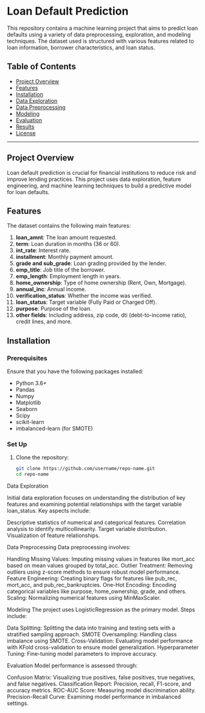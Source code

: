 # Loan Default Prediction

This repository contains a machine learning project that aims to predict loan defaults using a variety of data preprocessing, exploration, and modeling techniques. The dataset used is structured with various features related to loan information, borrower characteristics, and loan status.

## Table of Contents
- [Project Overview](#project-overview)
- [Features](#features)
- [Installation](#installation)
- [Data Exploration](#data-exploration)
- [Data Preprocessing](#data-preprocessing)
- [Modeling](#modeling)
- [Evaluation](#evaluation)
- [Results](#results)
- [License](#license)

---

## Project Overview
Loan default prediction is crucial for financial institutions to reduce risk and improve lending practices. This project uses data exploration, feature engineering, and machine learning techniques to build a predictive model for loan defaults.

## Features
The dataset contains the following main features:

1. **loan_amnt**: The loan amount requested.
2. **term**: Loan duration in months (36 or 60).
3. **int_rate**: Interest rate.
4. **installment**: Monthly payment amount.
5. **grade and sub_grade**: Loan grading provided by the lender.
6. **emp_title**: Job title of the borrower.
7. **emp_length**: Employment length in years.
8. **home_ownership**: Type of home ownership (Rent, Own, Mortgage).
9. **annual_inc**: Annual income.
10. **verification_status**: Whether the income was verified.
11. **loan_status**: Target variable (Fully Paid or Charged Off).
12. **purpose**: Purpose of the loan.
13. **other fields**: Including address, zip code, dti (debt-to-income ratio), credit lines, and more.

## Installation

### Prerequisites
Ensure that you have the following packages installed:
- Python 3.6+
- Pandas
- Numpy
- Matplotlib
- Seaborn
- Scipy
- scikit-learn
- imbalanced-learn (for SMOTE)

### Set Up
1. Clone the repository:
   ```bash
   git clone https://github.com/username/repo-name.git
   cd repo-name

Data Exploration

Initial data exploration focuses on understanding the distribution of key features and examining potential relationships with the target variable loan_status. Key aspects include:

Descriptive statistics of numerical and categorical features.
Correlation analysis to identify multicollinearity.
Target variable distribution.
Visualization of feature relationships.

Data Preprocessing
Data preprocessing involves:

Handling Missing Values: Imputing missing values in features like mort_acc based on mean values grouped by total_acc.
Outlier Treatment: Removing outliers using z-score methods to ensure robust model performance.
Feature Engineering: Creating binary flags for features like pub_rec, mort_acc, and pub_rec_bankruptcies.
One-Hot Encoding: Encoding categorical variables like purpose, home_ownership, grade, and others.
Scaling: Normalizing numerical features using MinMaxScaler.

Modeling
The project uses LogisticRegression as the primary model. Steps include:

Data Splitting: Splitting the data into training and testing sets with a stratified sampling approach.
SMOTE Oversampling: Handling class imbalance using SMOTE.
Cross-Validation: Evaluating model performance with KFold cross-validation to ensure model generalization.
Hyperparameter Tuning: Fine-tuning model parameters to improve accuracy.

Evaluation
Model performance is assessed through:

Confusion Matrix: Visualizing true positives, false positives, true negatives, and false negatives.
Classification Report: Precision, recall, F1-score, and accuracy metrics.
ROC-AUC Score: Measuring model discrimination ability.
Precision-Recall Curve: Examining model performance in imbalanced settings.
